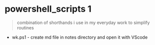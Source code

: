# powershell_scripts 1

> combination of shorthands i use in my everyday work to simplify routines

+ wk.ps1 - create md file in notes directory and open it with VScode
